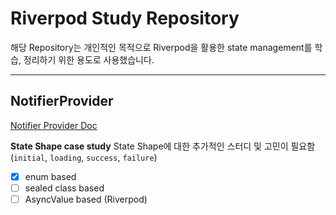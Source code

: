 # Riverpod Study Repository
해당 Repository는 개인적인 목적으로 Riverpod을 활용한 state management를 학습, 정리하기 위한 용도로 사용했습니다.

--- 
## NotifierProvider
[Notifier Provider Doc](https://github.com/pendant-k/riverpod-study/blob/main/docs/notifierProvider.md)

**State Shape case study**
State Shape에 대한 추가적인 스터디 및 고민이 필요함
(`initial`, `loading`, `success`, `failure`)


- [x] enum based
- [ ] sealed class based
- [ ] AsyncValue based (Riverpod)